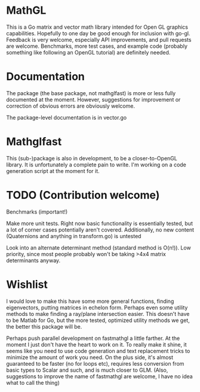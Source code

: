 MathGL
======

This is a Go matrix and vector math library intended for Open GL graphics capabilities. Hopefully to one day be good enough for inclusion with go-gl. Feedback is very welcome, especially API improvements, and pull requests are welcome. Benchmarks, more test cases, and example code (probably something like following an OpenGL tutorial) are definitely needed.

# Documentation

The package (the base package, not mathglfast) is more or less fully documented at the moment. However, suggestions for improvement or correction of obvious errors are obviously welcome.

The package-level documentation is in vector.go

# Mathglfast

This (sub-)package is also in development, to be a closer-to-OpenGL library. It is unfortunately a complete pain to write. I'm working on a code generation script at the moment for it.


# TODO (Contribution welcome)

Benchmarks (important!)

Make more unit tests. Right now basic functionality is essentially tested, but a lot of corner cases potentially aren't covered. Additionally, no new content (Quaternions and anything in transform.go) is untested

Look into an alternate determinant method (standard method is O(n!)). Low priority, since most people probably won't be taking >4x4 matrix determinants anyway.

# Wishlist

I would love to make this have some more general functions, finding eigenvectors, putting matrices in echelon form. Perhaps even some utility methods to make finding a ray/plane intersection easier. This doesn't have to be Matlab for Go, but the more tested, optimized utility methods we get, the better this package will be.

Perhaps push parallel development on fastmathgl a little farther. At the moment I just don't have the heart to work on it. To really make it shine, it seems like you need to use code generation and text replacement tricks to minimize the amount of work you need. On the plus side, it's almost guaranteed to be faster (no for loops etc), requires less conversion from basic types to Scalar and such, and is much closer to GLM. (Also, suggestions to improve the name of fastmathgl are welcome, I have no idea what to call the thing)
